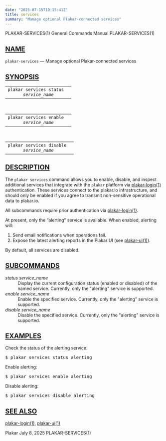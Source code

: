 ```yaml
---
date: "2025-07-15T19:15:41Z"
title: services
summary: "Manage optional Plakar-connected services"
---
```

<div class="head" role="doc-pageheader" aria-label="Manual header
  line"><span class="head-ltitle">PLAKAR-SERVICES(1)</span>
  <span class="head-vol">General Commands Manual</span>
  <span class="head-rtitle">PLAKAR-SERVICES(1)</span></div>
<main class="manual-text">
<section class="Sh">
<h2 class="Sh" id="NAME"><a class="permalink" href="#NAME">NAME</a></h2>
<p class="Pp"><code class="Nm">plakar-services</code> &#x2014;
    <span class="Nd" role="doc-subtitle">Manage optional Plakar-connected
    services</span></p>
</section>
<section class="Sh">
<h2 class="Sh" id="SYNOPSIS"><a class="permalink" href="#SYNOPSIS">SYNOPSIS</a></h2>
<table class="Nm">
  <tr>
    <td><code class="Nm">plakar services status
      <var class="Ar">service_name</var></code></td>
    <td></td>
  </tr>
</table>
<br/>
<table class="Nm">
  <tr>
    <td><code class="Nm">plakar services enable
      <var class="Ar">service_name</var></code></td>
    <td></td>
  </tr>
</table>
<br/>
<table class="Nm">
  <tr>
    <td><code class="Nm">plakar services disable
      <var class="Ar">service_name</var></code></td>
    <td></td>
  </tr>
</table>
</section>
<section class="Sh">
<h2 class="Sh" id="DESCRIPTION"><a class="permalink" href="#DESCRIPTION">DESCRIPTION</a></h2>
<p class="Pp">The <code class="Nm">plakar services</code> command allows you to
    enable, disable, and inspect additional services that integrate with the
    <code class="Nm">plakar</code> platform via
    <a class="Xr" href="../plakar-login/" aria-label="plakar-login, section
    1">plakar-login(1)</a> authentication. These services connect to the
    plakar.io infrastructure, and should only be enabled if you agree to
    transmit non-sensitive operational data to plakar.io.</p>
<p class="Pp">All subcommands require prior authentication via
    <a class="Xr" href="../plakar-login/" aria-label="plakar-login, section
    1">plakar-login(1)</a>.</p>
<p class="Pp">At present, only the &#x201C;alerting&#x201D; service is
    available. When enabled, alerting will:</p>
<ol class="Bl-enum">
  <li>Send email notifications when operations fail.</li>
  <li>Expose the latest alerting reports in the Plakar UI (see
      <a class="Xr" href="../plakar-ui/" aria-label="plakar-ui, section
      1">plakar-ui(1)</a>).</li>
</ol>
<p class="Pp">By default, all services are disabled.</p>
</section>
<section class="Sh">
<h2 class="Sh" id="SUBCOMMANDS"><a class="permalink" href="#SUBCOMMANDS">SUBCOMMANDS</a></h2>
<dl class="Bl-tag">
  <dt><var class="Ar">status</var> <var class="Ar">service_name</var></dt>
  <dd>Display the current configuration status (enabled or disabled) of the
      named service. Currently, only the &quot;alerting&quot; service is
      supported.</dd>
  <dt><var class="Ar">enable</var> <var class="Ar">service_name</var></dt>
  <dd>Enable the specified service. Currently, only the &quot;alerting&quot;
      service is supported.</dd>
  <dt><var class="Ar">disable</var> <var class="Ar">service_name</var></dt>
  <dd>Disable the specified service. Currently, only the &quot;alerting&quot;
      service is supported.</dd>
</dl>
</section>
<section class="Sh">
<h2 class="Sh" id="EXAMPLES"><a class="permalink" href="#EXAMPLES">EXAMPLES</a></h2>
<p class="Pp">Check the status of the alerting service:</p>
<div class="Bd Pp Bd-indent Li">
<pre>$ plakar services status alerting</pre>
</div>
<p class="Pp">Enable alerting:</p>
<div class="Bd Pp Bd-indent Li">
<pre>$ plakar services enable alerting</pre>
</div>
<p class="Pp">Disable alerting:</p>
<div class="Bd Pp Bd-indent Li">
<pre>$ plakar services disable alerting</pre>
</div>
</section>
<section class="Sh">
<h2 class="Sh" id="SEE_ALSO"><a class="permalink" href="#SEE_ALSO">SEE
  ALSO</a></h2>
<p class="Pp"><a class="Xr" href="../plakar-login/" aria-label="plakar-login,
    section 1">plakar-login(1)</a>,
    <a class="Xr" href="../plakar-ui/" aria-label="plakar-ui, section
    1">plakar-ui(1)</a></p>
</section>
</main>
<div class="foot" role="doc-pagefooter" aria-label="Manual footer
  line"><span class="foot-left">Plakar</span> <span class="foot-date">July 8,
  2025</span> <span class="foot-right">PLAKAR-SERVICES(1)</span></div>
